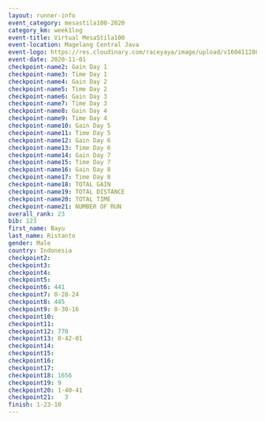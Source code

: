 ```yaml
--- 
layout: runner-info 
event_category: mesastila100-2020 
category_km: week1log 
event-title: Virtual MesaStila100  
event-location: Magelang Central Java 
event-logo: https://res.cloudinary.com/raceyaya/image/upload/v1604112863/3B3F7463-9336-4572-9F07-069DCA7D2527_ndaoxk.jpg 
event-date: 2020-11-01 
checkpoint-name2: Gain Day 1 
checkpoint-name3: Time Day 1 
checkpoint-name4: Gain Day 2 
checkpoint-name5: Time Day 2 
checkpoint-name6: Gain Day 3 
checkpoint-name7: Time Day 3 
checkpoint-name8: Gain Day 4 
checkpoint-name9: Time Day 4 
checkpoint-name10: Gain Day 5 
checkpoint-name11: Time Day 5 
checkpoint-name12: Gain Day 6 
checkpoint-name13: Time Day 6 
checkpoint-name14: Gain Day 7 
checkpoint-name15: Time Day 7 
checkpoint-name16: Gain Day 8 
checkpoint-name17: Time Day 8 
checkpoint-name18: TOTAL GAIN 
checkpoint-name19: TOTAL DISTANCE 
checkpoint-name20: TOTAL TIME 
checkpoint-name21: NUMBER OF RUN 
overall_rank: 23
bib: 123
first_name: Bayu
last_name: Ristanto
gender: Male
country: Indonesia
checkpoint2: 
checkpoint3: 
checkpoint4: 
checkpoint5: 
checkpoint6: 441
checkpoint7: 0-28-24
checkpoint8: 445
checkpoint9: 0-30-16
checkpoint10: 
checkpoint11: 
checkpoint12: 770
checkpoint13: 0-42-01
checkpoint14: 
checkpoint15: 
checkpoint16: 
checkpoint17: 
checkpoint18: 1656
checkpoint19: 9
checkpoint20: 1-40-41
checkpoint21:   3 
finish: 1-23-10
--- 
```

